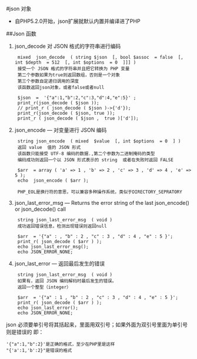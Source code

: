 #json 对象 

- 自PHP5.2.0开始，json扩展就默认内置并编译进了PHP

##Json 函数

1. json_decode 对 JSON 格式的字符串进行编码

		mixed  json_decode  ( string $json  [, bool $assoc  = false  [, int $depth  = 512  [, int $options  = 0  ]]] )
		接受一个 JSON 格式的字符串并且把它转换为 PHP 变量 
		第二个参数如果为true则返回数组，否则是一个对象
		第三个参数自定递归调用的深度
		该函数返回json对象，或者false或者null

		$json  =  '{"a":1,"b":2,"c":3,"d":4,"e":5}' ;
		print_r(json_decode ( $json ));
		// print_r ( json_decode ( $json )->{'d'});
		print_r(json_decode ( $json, true ));
		print_r ( json_decode ( $json ,  true )['d']);

2. json_encode — 对变量进行 JSON 编码  

		string json_encode  ( mixed  $value  [, int $options  = 0  ] )
		返回 value  值的 JSON 形式 
		该函数只能接受 UTF-8 编码的数据.,第二个参数为二进制掩码的类型
		编码成功则返回一个以 JSON 形式表示的 string  或者在失败时返回 FALSE  

		$arr  = array ( 'a' => 1 , 'b' => 2 , 'c' => 3 , 'd' => 4 , 'e' => 5 );
		echo  json_encode ( $arr );

		PHP_EOL是换行符的意思，可以兼容多种操作系统，类似于DIRECTORY_SEPRATORY

3. json_last_error_msg — Returns the error string of the last json_encode() or json_decode() call

		string json_last_error_msg  ( void )
		成功返回错误信息，检测出现错误则返回null
		
		$arr  = '{"a" : , "b" : 2 , "c" : 3 , "d" : 4 , "e" : 5 }';
		print_r( json_decode ( $arr ) );
		echo json_last_error_msg();
		echo JSON_ERROR_NONE;

4. json_last_error — 返回最后发生的错误

		string json_last_error_msg  ( void )
		如果有，返回 JSON 编码解码时最后发生的错误。 
		返回一个整型（integer）

		$arr  = '{"a" : 1 , "b" : 2 , "c" : 3 , "d" : 4 , "e" : 5 }';
		print_r( json_decode ( $arr ) );
		echo json_last_error();
		echo JSON_ERROR_NONE;

json 必须要单引号将其括起来，里面用双引号；如果外面为双引号里面为单引号则是错误的
即：
	
	'{"a":1,"b":2}'是正确的格式，至少在PHP里是这样
	"{'a':1,'b':2}"是错误的格式